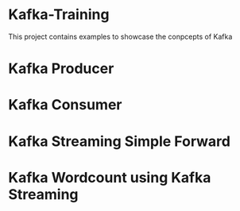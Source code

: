 # Kafka-Training

This project contains examples to showcase the conpcepts of Kafka

# Kafka Producer
# Kafka Consumer
# Kafka Streaming Simple Forward
# Kafka Wordcount using Kafka Streaming

